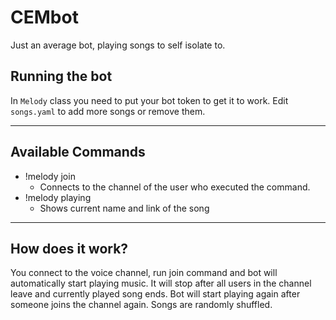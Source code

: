 # CEMbot
Just an average bot, playing songs to self isolate to.

## Running the bot
In ```Melody``` class you need to put your bot token to get it to work.
Edit ```songs.yaml``` to add more songs or remove them.

---

## Available Commands
- !melody join
  - Connects to the channel of the user who executed the command.
- !melody playing
  - Shows current name and link of the song

---

## How does it work?

You connect to the voice channel, run join command and bot will automatically start playing music.
It will stop after all users in the channel leave and currently played song ends.
Bot will start playing again after someone joins the channel again.
Songs are randomly shuffled.
